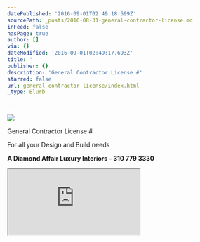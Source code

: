 ```yaml
---
datePublished: '2016-09-01T02:49:18.599Z'
sourcePath: _posts/2016-08-31-general-contractor-license.md
inFeed: false
hasPage: true
author: []
via: {}
dateModified: '2016-09-01T02:49:17.693Z'
title: ''
publisher: {}
description: 'General Contractor License #'
starred: false
url: general-contractor-license/index.html
_type: Blurb

---
```

![](https://the-grid-user-content.s3-us-west-2.amazonaws.com/7abfe11a-d138-4e24-a89a-eefe48da1e47.jpg)

General Contractor License \#

For all your Design and Build needs

**A Diamond Affair Luxury Interiors - 310 779 3330**

<iframe src="https://the-grid.github.io/ed-userhtml/?g=eJytVO1u0zAU_b-nuDMqSdQlWVuoWNukQh1ooIFQJSSkaUiec7N4c-zIdhfK2LvsWfZkOE3oNgQCJPIr536ee--RZ7thCHVdR4PhiClpKbO50mXEVAmGaV5ZOMNzLg0UqBHCMN3ZmXUOu64wIRa_2PiCXtHWStIrqsGgvuIMM1VSLhPy6wZkCk1srssl5onnTcHqNVz_MNRcZqqOrKoioRi1XMmo0JhP4QYcZIWPWgdwfdOWYflbc6SMhQR8nxTWVmZCIEkgU2xVorT3VSqtrGJKBDCHLjKOCUxa0PwH0_u0WnOL_kqiYbRCn_RGi24BRrPEI9C_791_PLnDJOaSiVWGJkZq1p8O30Ull9GF8dr9eT_tz-uNXrkOcYscIIEj060EJVMZfly-WaiyUtKx81tPpLESlKEf-zP_5HN62g_SIObne54XBFun1xuOvT3vpPfy_eHi6OWyd-r9z0EvTHPZcDgYH4xfjN2Ic3ethPRbin3yTxPPOtzorUo_qNrJL4OzNcwoMEGNSUiulEV9zOXlYETAciucHJ3MFq3MXjsyBIoNh-6uv9Fh-jhpFtP07vbb3a1rZey6qZo7b2j4V5yYkgqxy936taXSTp2MlJ482d98D-zQTBlmyJTeiG6ykhlqwSU-CNqyPlbq0oDglwhVwU3B5fkcltjEAbe7fzVGbHKJdVQV1dwkj93h8-HTBmolBoOD0eBZ0lWKu6BwE7U9XWFLsU042E9aJr3hPj1bGSSgUSREqlwJoWqSdkQ3zmZ5s7hKZ39-WFBmD56V72umiL0" style=""></iframe>